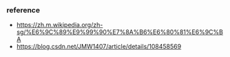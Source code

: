 ### reference

- https://zh.m.wikipedia.org/zh-sg/%E6%9C%89%E9%99%90%E7%8A%B6%E6%80%81%E6%9C%BA
- https://blog.csdn.net/JMW1407/article/details/108458569
